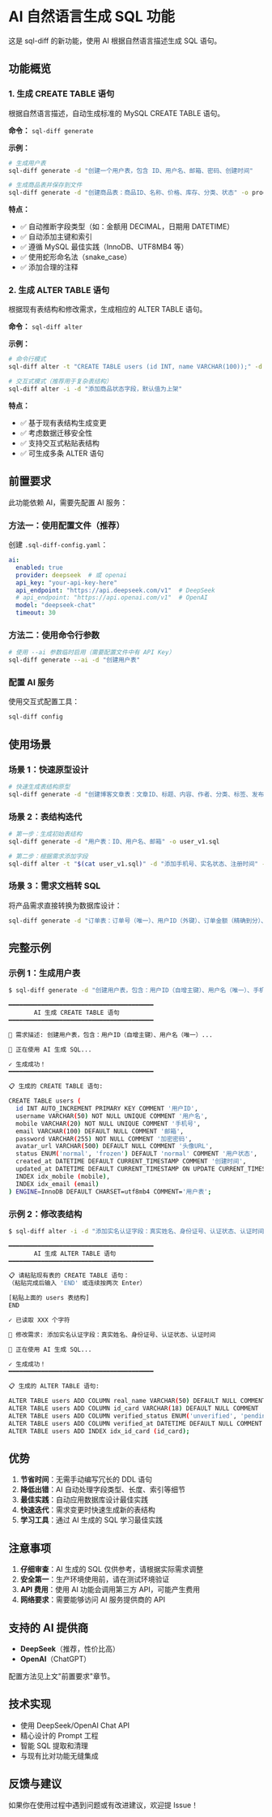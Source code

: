 # AI 自然语言生成 SQL 功能

这是 sql-diff 的新功能，使用 AI 根据自然语言描述生成 SQL 语句。

## 功能概览

### 1. 生成 CREATE TABLE 语句

根据自然语言描述，自动生成标准的 MySQL CREATE TABLE 语句。

**命令：** `sql-diff generate`

**示例：**

```bash
# 生成用户表
sql-diff generate -d "创建一个用户表，包含 ID、用户名、邮箱、密码、创建时间"

# 生成商品表并保存到文件
sql-diff generate -d "创建商品表：商品ID、名称、价格、库存、分类、状态" -o product.sql
```

**特点：**
- ✅ 自动推断字段类型（如：金额用 DECIMAL，日期用 DATETIME）
- ✅ 自动添加主键和索引
- ✅ 遵循 MySQL 最佳实践（InnoDB、UTF8MB4 等）
- ✅ 使用蛇形命名法（snake_case）
- ✅ 添加合理的注释

### 2. 生成 ALTER TABLE 语句

根据现有表结构和修改需求，生成相应的 ALTER TABLE 语句。

**命令：** `sql-diff alter`

**示例：**

```bash
# 命令行模式
sql-diff alter -t "CREATE TABLE users (id INT, name VARCHAR(100));" -d "添加手机号字段、邮箱改为唯一索引"

# 交互式模式（推荐用于复杂表结构）
sql-diff alter -i -d "添加商品状态字段，默认值为上架"
```

**特点：**
- ✅ 基于现有表结构生成变更
- ✅ 考虑数据迁移安全性
- ✅ 支持交互式粘贴表结构
- ✅ 可生成多条 ALTER 语句

## 前置要求

此功能依赖 AI，需要先配置 AI 服务：

### 方法一：使用配置文件（推荐）

创建 `.sql-diff-config.yaml`：

```yaml
ai:
  enabled: true
  provider: deepseek  # 或 openai
  api_key: "your-api-key-here"
  api_endpoint: "https://api.deepseek.com/v1"  # DeepSeek
  # api_endpoint: "https://api.openai.com/v1"  # OpenAI
  model: "deepseek-chat"
  timeout: 30
```

### 方法二：使用命令行参数

```bash
# 使用 --ai 参数临时启用（需要配置文件中有 API Key）
sql-diff generate --ai -d "创建用户表"
```

### 配置 AI 服务

使用交互式配置工具：

```bash
sql-diff config
```

## 使用场景

### 场景 1：快速原型设计

```bash
# 快速生成表结构原型
sql-diff generate -d "创建博客文章表：文章ID、标题、内容、作者、分类、标签、发布时间、浏览量"
```

### 场景 2：表结构迭代

```bash
# 第一步：生成初始表结构
sql-diff generate -d "用户表：ID、用户名、邮箱" -o user_v1.sql

# 第二步：根据需求添加字段
sql-diff alter -t "$(cat user_v1.sql)" -d "添加手机号、实名状态、注册时间" -o user_v2.sql
```

### 场景 3：需求文档转 SQL

将产品需求直接转换为数据库设计：

```bash
sql-diff generate -d "订单表：订单号（唯一）、用户ID（外键）、订单金额（精确到分）、订单状态（待支付/已支付/已取消）、支付方式、下单时间、支付时间"
```

## 完整示例

### 示例 1：生成用户表

```bash
$ sql-diff generate -d "创建用户表，包含：用户ID（自增主键）、用户名（唯一）、手机号（唯一）、邮箱、密码（加密存储）、头像URL、用户状态（正常/冻结）、创建时间、更新时间"

━━━━━━━━━━━━━━━━━━━━━━━━━━━━━━━━━━━━━━━━
       AI 生成 CREATE TABLE 语句
━━━━━━━━━━━━━━━━━━━━━━━━━━━━━━━━━━━━━━━━

📝 需求描述: 创建用户表，包含：用户ID（自增主键）、用户名（唯一）...

🤖 正在使用 AI 生成 SQL...

✓ 生成成功！
━━━━━━━━━━━━━━━━━━━━━━━━━━━━━━━━━━━━━━━━

📋 生成的 CREATE TABLE 语句:

CREATE TABLE users (
  id INT AUTO_INCREMENT PRIMARY KEY COMMENT '用户ID',
  username VARCHAR(50) NOT NULL UNIQUE COMMENT '用户名',
  mobile VARCHAR(20) NOT NULL UNIQUE COMMENT '手机号',
  email VARCHAR(100) DEFAULT NULL COMMENT '邮箱',
  password VARCHAR(255) NOT NULL COMMENT '加密密码',
  avatar_url VARCHAR(500) DEFAULT NULL COMMENT '头像URL',
  status ENUM('normal', 'frozen') DEFAULT 'normal' COMMENT '用户状态',
  created_at DATETIME DEFAULT CURRENT_TIMESTAMP COMMENT '创建时间',
  updated_at DATETIME DEFAULT CURRENT_TIMESTAMP ON UPDATE CURRENT_TIMESTAMP COMMENT '更新时间',
  INDEX idx_mobile (mobile),
  INDEX idx_email (email)
) ENGINE=InnoDB DEFAULT CHARSET=utf8mb4 COMMENT='用户表';
```

### 示例 2：修改表结构

```bash
$ sql-diff alter -i -d "添加实名认证字段：真实姓名、身份证号、认证状态、认证时间"

━━━━━━━━━━━━━━━━━━━━━━━━━━━━━━━━━━━━━━━━
       AI 生成 ALTER TABLE 语句
━━━━━━━━━━━━━━━━━━━━━━━━━━━━━━━━━━━━━━━━

📋 请粘贴现有表的 CREATE TABLE 语句：
（粘贴完成后输入 'END' 或连续按两次 Enter）

[粘贴上面的 users 表结构]
END

✓ 已读取 XXX 个字符

📝 修改需求: 添加实名认证字段：真实姓名、身份证号、认证状态、认证时间

🤖 正在使用 AI 生成 SQL...

✓ 生成成功！
━━━━━━━━━━━━━━━━━━━━━━━━━━━━━━━━━━━━━━━━

📋 生成的 ALTER TABLE 语句:

ALTER TABLE users ADD COLUMN real_name VARCHAR(50) DEFAULT NULL COMMENT '真实姓名';
ALTER TABLE users ADD COLUMN id_card VARCHAR(18) DEFAULT NULL COMMENT '身份证号';
ALTER TABLE users ADD COLUMN verified_status ENUM('unverified', 'pending', 'verified') DEFAULT 'unverified' COMMENT '认证状态';
ALTER TABLE users ADD COLUMN verified_at DATETIME DEFAULT NULL COMMENT '认证时间';
ALTER TABLE users ADD INDEX idx_id_card (id_card);
```

## 优势

1. **节省时间**：无需手动编写冗长的 DDL 语句
2. **降低出错**：AI 自动处理字段类型、长度、索引等细节
3. **最佳实践**：自动应用数据库设计最佳实践
4. **快速迭代**：需求变更时快速生成新的表结构
5. **学习工具**：通过 AI 生成的 SQL 学习最佳实践

## 注意事项

1. **仔细审查**：AI 生成的 SQL 仅供参考，请根据实际需求调整
2. **安全第一**：生产环境使用前，请在测试环境验证
3. **API 费用**：使用 AI 功能会调用第三方 API，可能产生费用
4. **网络要求**：需要能够访问 AI 服务提供商的 API

## 支持的 AI 提供商

- **DeepSeek**（推荐，性价比高）
- **OpenAI**（ChatGPT）

配置方法见上文"前置要求"章节。

## 技术实现

- 使用 DeepSeek/OpenAI Chat API
- 精心设计的 Prompt 工程
- 智能 SQL 提取和清理
- 与现有比对功能无缝集成

## 反馈与建议

如果你在使用过程中遇到问题或有改进建议，欢迎提 Issue！
